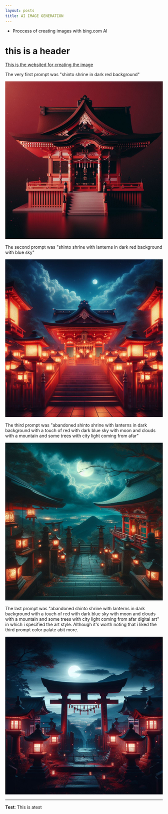 ```yaml
---
layout: posts
title: AI IMAGE GENERATION
---
```


- Proccess of creating images with bing.com AI

# this is a header


[This is the websited for creating the image](http://www.bing.com/images/create)

The very first prompt was "shinto shrine in dark red background"


![alt text](../assets/images/first_prompt.jpg "First prompt")

The second prompt was "shinto shrine with lanterns in dark red background with blue sky"


![alt text](../assets/images/second_prompt.jpg "Second prompt")

The third prompt was "abandoned shinto shrine with lanterns in dark background with a touch of red with dark blue sky with moon and clouds with a mountain and some trees with city light coming from afar"


![alt text](../assets/images/third_prompt.jpg "Third prompt")

The last prompt was "abandoned shinto shrine with lanterns in dark background with a touch of red with dark blue sky with moon and clouds with a mountain and some trees with city light coming from afar digital art" in which i specified the art style. Although it's worth noting that i liked the third prompt color palate abit more.


![alt text](../assets/images/fourth_prompt.jpg "Last prompt")

---
**Test**: This is atest

